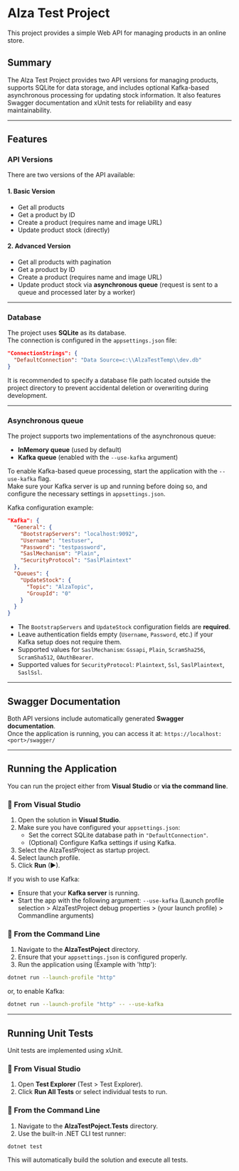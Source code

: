 ﻿# Alza Test Project

This project provides a simple Web API for managing products in an online store.

## Summary

The Alza Test Project provides two API versions for managing products, supports SQLite for data storage, and includes optional Kafka-based asynchronous processing for updating stock information.
It also features Swagger documentation and xUnit tests for reliability and easy maintainability.

---

## Features

### API Versions

There are two versions of the API available:

#### 1. Basic Version

- Get all products
- Get a product by ID
- Create a product (requires name and image URL)
- Update product stock (directly)

#### 2. Advanced Version

- Get all products with pagination
- Get a product by ID
- Create a product (requires name and image URL)
- Update product stock via **asynchronous queue** (request is sent to a queue and processed later by a worker)

---

### Database

The project uses **SQLite** as its database.  
The connection is configured in the `appsettings.json` file:

```json
"ConnectionStrings": {
  "DefaultConnection": "Data Source=c:\\AlzaTestTemp\\dev.db"
}
```

It is recommended to specify a database file path located outside the project directory to prevent accidental deletion or overwriting during development.

---

### Asynchronous queue

The project supports two implementations of the asynchronous queue:

- **InMemory queue** (used by default)
- **Kafka queue** (enabled with the `--use-kafka` argument)

To enable Kafka-based queue processing, start the application with the `--use-kafka` flag.  
Make sure your Kafka server is up and running before doing so, and configure the necessary settings in `appsettings.json`.

Kafka configuration example:

```json
"Kafka": {
  "General": {
    "BootstrapServers": "localhost:9092", 
    "Username": "testuser", 
    "Password": "testpassword", 
    "SaslMechanism": "Plain", 
    "SecurityProtocol": "SaslPlaintext"
  },
  "Queues": {
    "UpdateStock": {
      "Topic": "AlzaTopic", 
      "GroupId": "0"
    }
  }
}
```
- The `BootstrapServers` and `UpdateStock` configuration fields are **required**.  
- Leave authentication fields empty (`Username`, `Password`, etc.) if your Kafka setup does not require them.  
- Supported values for `SaslMechanism`: `Gssapi`, `Plain`, `ScramSha256`, `ScramSha512`, `OAuthBearer`.  
- Supported values for `SecurityProtocol`: `Plaintext`, `Ssl`, `SaslPlaintext`, `SaslSsl`.

---

## Swagger Documentation

Both API versions include automatically generated **Swagger documentation**.  
Once the application is running, you can access it at: ``` https://localhost:<port>/swagger/ ```

---

## Running the Application

You can run the project either from **Visual Studio** or **via the command line**.

### 🔹 From Visual Studio

1. Open the solution in **Visual Studio**.  
2. Make sure you have configured your `appsettings.json`:
   - Set the correct SQLite database path in `"DefaultConnection"`.
   - (Optional) Configure Kafka settings if using Kafka.
3. Select the AlzaTestProject as startup project.
4. Select launch profile.
5. Click **Run** (▶).

If you wish to use Kafka:

- Ensure that your **Kafka server** is running.
- Start the app with the following argument: ``` --use-kafka ``` (Launch profile selection > AlzaTestProject debug properties > (your launch profile) > Commandline arguments)

### 🔹 From the Command Line

1. Navigate to the **AlzaTestPoject** directory.  
2. Ensure that your `appsettings.json` is configured properly.  
3. Run the application using (Example with 'http'):

 ```bash
 dotnet run --launch-profile "http"
 ```
 or, to enable Kafka:
 ```bash
 dotnet run --launch-profile "http" -- --use-kafka
 ```

---

## Running Unit Tests

Unit tests are implemented using xUnit.

### 🔹 From Visual Studio

1. Open **Test Explorer** (Test > Test Explorer).
2. Click **Run All Tests** or select individual tests to run.

### 🔹 From the Command Line

1. Navigate to the **AlzaTestPoject.Tests** directory.
2. Use the built-in .NET CLI test runner:
```bash
dotnet test
```
This will automatically build the solution and execute all tests.